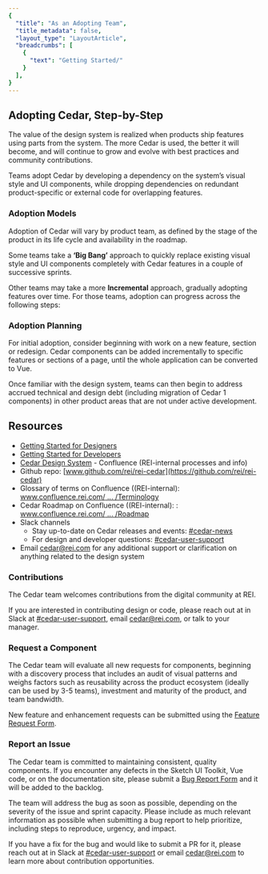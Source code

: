 ```yaml
---
{
  "title": "As an Adopting Team",
  "title_metadata": false,
  "layout_type": "LayoutArticle",
  "breadcrumbs": [
    {
      "text": "Getting Started/"
    }
  ],
}
---
```


<cdr-doc-table-of-contents-shell parentSelector='h2' childSelector='h3'>

## Adopting Cedar, Step-by-Step

The value of the design system is realized when products ship features using parts from the system.
The more Cedar is used, the better it will become, and will continue to grow and evolve with best practices and community contributions.

Teams adopt Cedar by developing a dependency on the system’s visual style and UI components, while dropping dependencies on redundant product-specific or external code for overlapping features.

### Adoption Models

Adoption of Cedar will vary by product team, as defined by the stage of the product in its life cycle and availability in the roadmap.

Some teams take a **‘Big Bang’** approach to quickly replace existing visual style and UI components completely with Cedar features in a couple of successive sprints.

Other teams may take a more **Incremental** approach, gradually adopting features over time. For those teams, adoption can progress across the following steps:

<cdr-img :src="$withBase(`/getting-started-as-adopter/image1.png`)"/>


### Adoption Planning

For initial adoption, consider beginning with work on a new feature, section or redesign. Cedar components can be added incrementally to specific features or sections of a page, until the whole application can be converted to Vue.

Once familiar with the design system, teams can then begin to address accrued technical and design debt (including migration of Cedar 1 components) in other product areas that are not under active development.

## Resources

- [Getting Started for Designers](../as-a-designer/)
- [Getting Started for Developers](../as-a-developer/)
- [Cedar Design System](https://confluence.rei.com/display/TP/Cedar+Design+System) - Confluence (REI-internal processes and info)  
- Github repo: [www.github.com/rei/rei-cedar](https://github.com/rei/rei-cedar)
- Glossary of terms on Confluence ((REI-internal): [www.confluence.rei.com/ ... /Terminology](https://confluence.rei.com/display/TP/Terminology)
- Cedar Roadmap on Confluence ((REI-internal): : [www.confluence.rei.com/ ... /Roadmap](https://confluence.rei.com/display/TP/Roadmap)
- Slack channels
  - Stay up-to-date on Cedar releases and events: [#cedar-news](https://rei.slack.com/messages/C5W0VMKGU)
  - For design and developer questions: [#cedar-user-support](https://rei.slack.com/messages/CA58YCGN4)
- Email [cedar@rei.com](mailto:cedar@rei.com) for any additional support or clarification on anything related to the design system

### Contributions

The Cedar team welcomes contributions from the digital community at REI.

If you are interested in contributing design or code, please reach out at in Slack at [#cedar-user-support](https://rei.slack.com/messages/CA58YCGN4), email [cedar@rei.com](mailto:cedar@rei.com), or talk to your manager.

### Request a Component

The Cedar team will evaluate all new requests for components, beginning with a discovery process that includes an audit of visual patterns and weighs factors such as reusability across the product ecosystem (ideally can be used by 3-5 teams), investment and maturity of the product, and team bandwidth.

New feature and enhancement requests can be submitted using the [Feature Request Form](https://airtable.com/shrcbq9CHthuMO7AC).

### Report an Issue

The Cedar team is committed to maintaining consistent, quality components. If you encounter any defects in the Sketch UI Toolkit, Vue code, or on the documentation site, please submit a [Bug Report Form](https://airtable.com/shr3wSPCYQbycVx7i) and it will be added to the backlog.

The team will address the bug as soon as possible, depending on the severity of the issue and sprint capacity. Please include as much relevant information as possible when submitting a bug report to help prioritize, including steps to reproduce, urgency, and impact.

If you have a fix for the bug and would like to submit a PR for it, please reach out at in Slack at [#cedar-user-support](https://rei.slack.com/messages/CA58YCGN4) or email [cedar@rei.com](mailto:cedar@rei.com) to learn more about contribution opportunities.

</cdr-doc-table-of-contents-shell>
